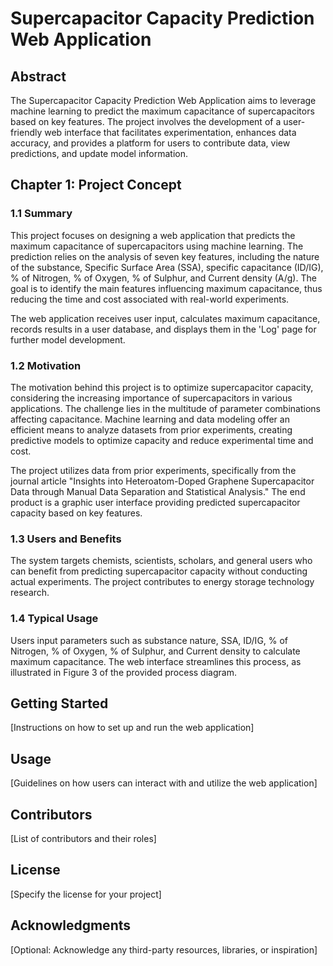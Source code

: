 # Supercapacitor Capacity Prediction Web Application

## Abstract

The Supercapacitor Capacity Prediction Web Application aims to leverage machine learning to predict the maximum capacitance of supercapacitors based on key features. The project involves the development of a user-friendly web interface that facilitates experimentation, enhances data accuracy, and provides a platform for users to contribute data, view predictions, and update model information.

## Chapter 1: Project Concept

### 1.1 Summary

This project focuses on designing a web application that predicts the maximum capacitance of supercapacitors using machine learning. The prediction relies on the analysis of seven key features, including the nature of the substance, Specific Surface Area (SSA), specific capacitance (ID/IG), % of Nitrogen, % of Oxygen, % of Sulphur, and Current density (A/g). The goal is to identify the main features influencing maximum capacitance, thus reducing the time and cost associated with real-world experiments.

The web application receives user input, calculates maximum capacitance, records results in a user database, and displays them in the 'Log' page for further model development.

### 1.2 Motivation

The motivation behind this project is to optimize supercapacitor capacity, considering the increasing importance of supercapacitors in various applications. The challenge lies in the multitude of parameter combinations affecting capacitance. Machine learning and data modeling offer an efficient means to analyze datasets from prior experiments, creating predictive models to optimize capacity and reduce experimental time and cost.

The project utilizes data from prior experiments, specifically from the journal article "Insights into Heteroatom-Doped Graphene Supercapacitor Data through Manual Data Separation and Statistical Analysis." The end product is a graphic user interface providing predicted supercapacitor capacity based on key features.

### 1.3 Users and Benefits

The system targets chemists, scientists, scholars, and general users who can benefit from predicting supercapacitor capacity without conducting actual experiments. The project contributes to energy storage technology research.

### 1.4 Typical Usage

Users input parameters such as substance nature, SSA, ID/IG, % of Nitrogen, % of Oxygen, % of Sulphur, and Current density to calculate maximum capacitance. The web interface streamlines this process, as illustrated in Figure 3 of the provided process diagram.

## Getting Started

[Instructions on how to set up and run the web application]

## Usage

[Guidelines on how users can interact with and utilize the web application]

## Contributors

[List of contributors and their roles]

## License

[Specify the license for your project]

## Acknowledgments

[Optional: Acknowledge any third-party resources, libraries, or inspiration]
